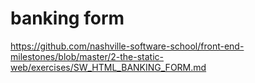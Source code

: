 # banking form

https://github.com/nashville-software-school/front-end-milestones/blob/master/2-the-static-web/exercises/SW_HTML_BANKING_FORM.md
